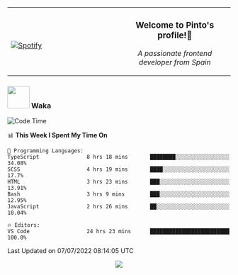 <table width="100%" align="center"> 
  <tr>
  <td width="50%">
      
&nbsp; <br> [![Spotify](https://novatorem-zeta-rust.vercel.app/api/spotify)](https://open.spotify.com/user/novatorem-zeta-rust)

  </td>
  <td width="50%">
    <h3 align="center">Welcome to Pinto's profile!👋</h3>
    <p align="center"><em>A passionate frontend developer from Spain</em></p>
  </td>
  </table>

### <img src="https://media.giphy.com/media/VgCDAzcKvsR6OM0uWg/giphy.gif" width="50"> Waka

  <!--START_SECTION:waka-->
![Code Time](http://img.shields.io/badge/Code%20Time-623%20hrs%2012%20mins-blue)

📊 **This Week I Spent My Time On** 

```text
💬 Programming Languages: 
TypeScript               8 hrs 18 mins       ████████░░░░░░░░░░░░░░░░░   34.08% 
SCSS                     4 hrs 19 mins       ████░░░░░░░░░░░░░░░░░░░░░   17.7% 
HTML                     3 hrs 23 mins       ███░░░░░░░░░░░░░░░░░░░░░░   13.91% 
Bash                     3 hrs 9 mins        ███░░░░░░░░░░░░░░░░░░░░░░   12.95% 
JavaScript               2 hrs 26 mins       ██░░░░░░░░░░░░░░░░░░░░░░░   10.04%

🔥 Editors: 
VS Code                  24 hrs 23 mins      █████████████████████████   100.0%

```


 Last Updated on 07/07/2022 08:14:05 UTC
<!--END_SECTION:waka-->

<div align="center">
<img src="https://github-readme-stats-gilt-tau.vercel.app/api/top-langs/?username=pinto-hub&layout=compact&theme=dracula" />
</div>
